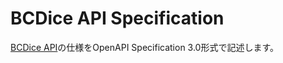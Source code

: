 # BCDice API Specification

[BCDice API](https://github.com/ysakasin/bcdice-api)の仕様をOpenAPI Specification 3.0形式で記述します。
